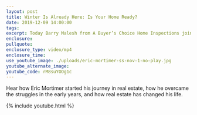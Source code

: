 ```yaml
---
layout: post
title: Winter Is Already Here: Is Your Home Ready?
date: 2019-12-09 14:00:00
tags:
excerpt: Today Barry Malesh from A Buyer’s Choice Home Inspections joins me to provide you with some tips on how to prepare your home for winter.
enclosure:
pullquote:
enclosure_type: video/mp4
enclosure_time:
use_youtube_image: ./uploads/eric-mortimer-ss-nov-1-no-play.jpg
youtube_alternate_image:
youtube_code: rM8suYOOg1c
---
```


Hear how Eric Mortimer started his journey in real estate, how he overcame the struggles in the early years, and how real estate has changed his life.

{% include youtube.html %}
